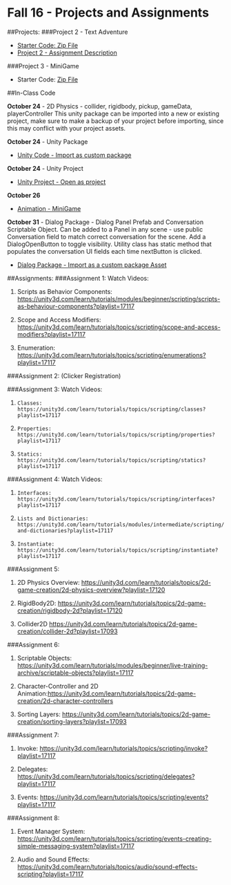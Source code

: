 # Fall 16 - Projects and Assignments

##Projects: 
###Project 2 - Text Adventure
* [Starter Code: Zip File](https://utdallas.box.com/v/Project2-starterCodeF16)
* [Project 2 - Assignment Description](https://utdallas.box.com/v/Assignment2-description)

###Project 3 - MiniGame
* Starter Code: [Zip File](https://utdallas.box.com/v/project3-StarterCode-F16)

##In-Class Code 

**October 24** - 2D Physics - collider, rigidbody, pickup, gameData, playerController
This unity package can be imported into a new or existing project, make sure to make a backup of your project before importing, since this may conflict with your project assets.

**October 24** - Unity Package
  * [Unity Code - Import as custom package](https://utdallas.box.com/v/Oct24Code)
      
**October 24** - Unity Project   
   * [Unity Project - Open as project](https://utdallas.box.com/v/Oct24-UnityProject)

**October 26**
  * [Animation - MiniGame](https://utdallas.box.com/s/yjedpwswflpo35apqpl7yj11eggxl1br)
   
**October 31** - Dialog Package  - Dialog Panel Prefab and Conversation Scriptable Object.  Can be added to a Panel in any scene - use public Conversation field to match correct conversation for the scene.  Add a DialogOpenButton to toggle visibility.  Utility class has static method that populates the conversation UI fields each time nextButton is clicked.
  * [Dialog Package - Import as a custom package Asset](https://utdallas.box.com/v/dialogPackage)


##Assignments:
###Assignment 1: 
Watch Videos:
1.  Scripts as Behavior Components: https://unity3d.com/learn/tutorials/modules/beginner/scripting/scripts-as-behaviour-components?playlist=17117

2.  Scope and Access Modifiers: https://unity3d.com/learn/tutorials/topics/scripting/scope-and-access-modifiers?playlist=17117         

3. Enumeration: https://unity3d.com/learn/tutorials/topics/scripting/enumerations?playlist=17117

###Assignment 2: (Clicker Registration)

###Assignment 3: 
Watch Videos: 

1.     Classes: https://unity3d.com/learn/tutorials/topics/scripting/classes?playlist=17117

2.     Properties: https://unity3d.com/learn/tutorials/topics/scripting/properties?playlist=17117

3.     Statics: https://unity3d.com/learn/tutorials/topics/scripting/statics?playlist=17117

###Assignment 4: 
Watch Videos:
1.     Interfaces: https://unity3d.com/learn/tutorials/topics/scripting/interfaces?playlist=17117

2.     Lists and Dictionaries: https://unity3d.com/learn/tutorials/modules/intermediate/scripting/lists-and-dictionaries?playlist=17117

3.     Instantiate: https://unity3d.com/learn/tutorials/topics/scripting/instantiate?playlist=17117


###Assignment 5:

1. 2D Physics Overview:   https://unity3d.com/learn/tutorials/topics/2d-game-creation/2d-physics-overview?playlist=17120

2. RigidBody2D:   https://unity3d.com/learn/tutorials/topics/2d-game-creation/rigidbody-2d?playlist=17120

3. Collider2D   https://unity3d.com/learn/tutorials/topics/2d-game-creation/collider-2d?playlist=17093

###Assignment 6:
1. Scriptable Objects: https://unity3d.com/learn/tutorials/modules/beginner/live-training-archive/scriptable-objects?playlist=17117

2.  Character-Controller and 2D Animation:https://unity3d.com/learn/tutorials/topics/2d-game-creation/2d-character-controllers

3. Sorting Layers: https://unity3d.com/learn/tutorials/topics/2d-game-creation/sorting-layers?playlist=17093

###Assignment 7:
1.  Invoke:  https://unity3d.com/learn/tutorials/topics/scripting/invoke?playlist=17117

2.  Delegates: https://unity3d.com/learn/tutorials/topics/scripting/delegates?playlist=17117

3.  Events: https://unity3d.com/learn/tutorials/topics/scripting/events?playlist=17117


###Assignment 8:

1.  Event Manager System: https://unity3d.com/learn/tutorials/topics/scripting/events-creating-simple-messaging-system?playlist=17117

2. Audio and Sound Effects: https://unity3d.com/learn/tutorials/topics/audio/sound-effects-scripting?playlist=17117
 
